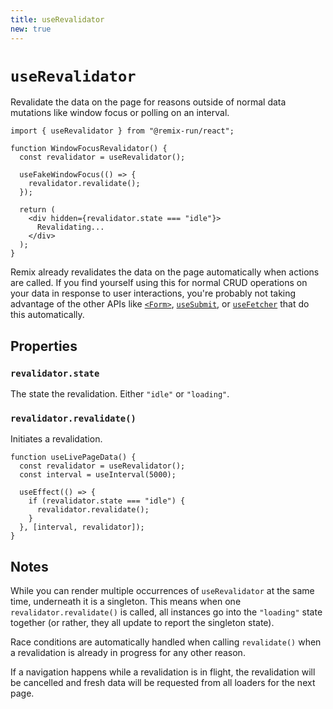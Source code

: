```yaml
---
title: useRevalidator
new: true
---
```


# `useRevalidator`

Revalidate the data on the page for reasons outside of normal data mutations like window focus or polling on an interval.

```tsx
import { useRevalidator } from "@remix-run/react";

function WindowFocusRevalidator() {
  const revalidator = useRevalidator();

  useFakeWindowFocus(() => {
    revalidator.revalidate();
  });

  return (
    <div hidden={revalidator.state === "idle"}>
      Revalidating...
    </div>
  );
}
```

Remix already revalidates the data on the page automatically when actions are called. If you find yourself using this for normal CRUD operations on your data in response to user interactions, you're probably not taking advantage of the other APIs like [`<Form>`][form-component], [`useSubmit`][use-submit], or [`useFetcher`][use-fetcher] that do this automatically.

## Properties

### `revalidator.state`

The state the revalidation. Either `"idle"` or `"loading"`.

### `revalidator.revalidate()`

Initiates a revalidation.

```tsx
function useLivePageData() {
  const revalidator = useRevalidator();
  const interval = useInterval(5000);

  useEffect(() => {
    if (revalidator.state === "idle") {
      revalidator.revalidate();
    }
  }, [interval, revalidator]);
}
```

## Notes

While you can render multiple occurrences of `useRevalidator` at the same time, underneath it is a singleton. This means when one `revalidator.revalidate()` is called, all instances go into the `"loading"` state together (or rather, they all update to report the singleton state).

Race conditions are automatically handled when calling `revalidate()` when a revalidation is already in progress for any other reason.

If a navigation happens while a revalidation is in flight, the revalidation will be cancelled and fresh data will be requested from all loaders for the next page.

[form-component]: ../components/form
[use-fetcher]: ./use-fetcher
[use-submit]: ./use-submit
